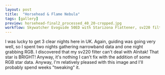 ```yaml
---
layout: post
title:  "Horsehead & Flame Nebula"
tags: [gallery]
preview: horsehead-final2_processed_40_20-cropped.jpg
workflow: Skywatcher Evoguide 50ED with Starizona Flattener, sv220 filter, Risingcam IMX585 in HDR mode, guided, ~5hrs of data
---
```

I was lucky to get 3 clear nights here in UK. Again, guiding was going very well, so I spent two nights gathering narrowband data and one night grabbing RGB. I discovered that my sv220 filter can't deal with Alnitak! That star is BRIGHT! Anyway, it's nothing I can't fix with the addition of some RGB star data. Anyway, I'm relatively pleased with this image and I'll probably spend weeks "tweaking" it.

